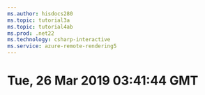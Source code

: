 ```yaml
---
ms.author: hisdocs280
ms.topic: tutorial3a
ms.topic: tutorial4ab
ms.prod: .net22
ms.technology: csharp-interactive
ms.service: azure-remote-rendering5
---
```

# Tue, 26 Mar 2019 03:41:44 GMT

